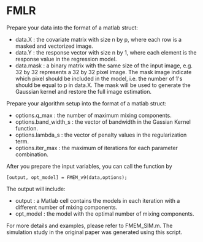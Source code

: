 # FMLR
Prepare your data into the format of a matlab struct:
- data.X : the covariate matrix with size n by p, where each row is a masked and vectorized image.
- data.Y : the response vector with size n by 1, where each element is the response value in the regression model.
- data.mask : a binary matrix with the same size of the input image, e.g. 32 by 32 represents a 32 by 32 pixel image. The mask image indicate which pixel should be included in the model, i.e. the number of 1's should be equal to p in data.X. The mask will be used to generate the Gaussian kernel and restore the full image estimation.

Prepare your algorithm setup into the format of a matlab struct:
- options.q_max : the number of maximum mixing components.
- options.band_width_s : the vector of bandwidth in the Gassian Kernel function.
- options.lambda_s : the vector of penalty values in the regularization term.
- options.iter_max : the maximum of iterations for each parameter combination.

After you prepare the input variables, you can call the function by
```
[output, opt_model] = FMEM_v9(data,options);
```
The output will include:
- output : a Matlab cell contains the models in each iteration with a different number of mixing components.
- opt_model : the model with the optimal number of mixing components.


For more details and examples, please refer to FMEM_SIM.m. The simulation study in the original paper was generated using this script.
